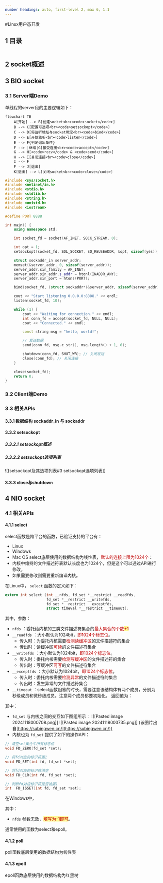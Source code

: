 ```yaml
---
number headings: auto, first-level 2, max 6, 1.1
---
```

#Linux用户态开发 

## 1 目录

```toc
```

## 2 socket概述


## 3 BIO socket

### 3.1 Server端Demo

单线程的server段的主要逻辑如下：

```mermaid
flowchart TB
	A[开始] --> B[创建socket<br><code>socket</code>]
	B --> C[配置可选项<br><code>setsockopt</code>]
	C --> D[将监听地址与socket绑定<br><code>bind</code>]
	D --> E[开始监听<br><code>listen</code>]
	E --> F{判定退出条件}
	F --> |继续|G[接受连接<br><code>accept</code>]
	G --> H[<code>recv</code> & <code>send</code>]
	H --> I[关闭连接<br><code>close</code>]
	I --> F
	F --> J[退出]
	K[退出] --> L[关闭socket<br><code>close</code>]
```


```CPP
#include <sys/socket.h>
#include <netinet/in.h>
#include <stdio.h>
#include <stdlib.h>
#include <string.h>
#include <unistd.h>
#include <iostream>

#define PORT 8888

int main() {
    using namespace std;

    int socket_fd = socket(AF_INET, SOCK_STREAM, 0);

    int opt = 1;
    setsockopt(socket_fd, SOL_SOCKET, SO_REUSEADDR, &opt, sizeof(yes));

    struct sockaddr_in server_addr;
    memset(&server_addr, 0, sizeof(server_addr));
    server_addr.sin_family = AF_INET;
    server_addr.sin_addr.s_addr = htonl(INADDR_ANY);
    server_addr.sin_port = htons(PORT);

    bind(socket_fd, (struct sockaddr*)&server_addr, sizeof(server_addr));

    cout << "Start listening 0.0.0.0:8888." << endl;
    listen(socket_fd, 10);

    while (1) {
        cout << "Waiting for connection." << endl;
        int conn_fd = accept(socket_fd, NULL, NULL);
        cout << "Connected." << endl;

        const string msg = "hello, world!";

        // 发送数据
        send(conn_fd, msg.c_str(), msg.length() + 1, 0);

        shutdown(conn_fd, SHUT_WR); // 关闭发送
        close(conn_fd); // 关闭连接
    }

	close(socket_fd);
	return 0;
}
```

### 3.2 Client端Demo

### 3.3 相关APIs

#### 3.3.1 数据结构 sockaddr_in 与 sockaddr



#### 3.3.2 setsockopt

##### 3.3.2.1 setsockopt概述

##### 3.3.2.2 setsockopt选项列表

![[setsockopt及其选项列表#3 setsockopt选项列表]]

#### 3.3.3 close与shutdown


## 4 NIO socket

### 4.1 相关APIs

#### 4.1.1 select

select函数是跨平台的函数，已验证支持的平台有：
- Linux
- Windows
- Mac OS
select底层使用的数据结构为线性表，<font color="#c00000">默认的连接上限为1024个</font>：
- 内核中维持的文件描述符表默认长度也为1024个，但是这个可以通过API进行修改。
- 如果需要修改则需要重新编译内核。

在Linux中， `select` 函数的定义如下：

```C
extern int select (int __nfds, fd_set *__restrict __readfds,
                   fd_set *__restrict __writefds,
                   fd_set *__restrict __exceptfds,
                   struct timeval *__restrict __timeout);
```

其中，参数：
- `nfds` ：委托给内核的三类文件描述符集合的<font color="#c00000">最大集合的个数</font><span style="background:#fff88f"><font color="#c00000">+1</font></span>
- `__readfds` ：大小默认为1024bit，<font color="#c00000">即1024个标志位</font>。
	- 传入时：为委托内核需要<font color="#c00000">检测读缓冲区</font>的文件描述符的集合
	- 传出时：读缓冲区<font color="#c00000">可读</font>的文件描述符集合
- `__writefds` ：大小默认为1024bit，<font color="#c00000">即1024个标志位</font>。
	- 传入时：委托内核需要<font color="#c00000">检测写缓冲区</font>的文件描述符的集合
	- 传出时：写缓冲区<font color="#c00000">可写</font>的文件描述符集合
- `__exceptfds` ：大小默认为1024bit，<font color="#c00000">即1024个标志位</font>。
	- 传入时：委托内核需要<font color="#c00000">检测异常</font>的文件描述符的集合
	- 传出时：发生异常的文件描述符集合
- `__timeout` ：select函数阻塞的时长，需要注意该结构体有两个成员，分别为秒级成员和微秒级成员。注意两个成员都要初始化。
返回值为：

其中：
- `fd_set` 与内核之间的交互如下图组所示：
	![[Pasted image 20241118000708.png]]
	![[Pasted image 20241118000735.png]]
	(该图片出自[https://subingwen.cn/](https://subingwen.cn/))
- 内核也为 `fd_set` 提供了如下的操作API：
```C
// 清空set集合中所有标志位
void FD_ZERO(fd_set *set);

// 将fd对应的标识符置1
void FD_SET(int fd, fd_set *set);

// 将fd对应的标识符清空
void FD_CLR(int fd, fd_set *set);

// 判断fd对应标识符是否被置1
int  FD_ISSET(int fd, fd_set *set);
```

在Windows中，


其中：
- `nfds` 参数无效，<span style="background:#fff88f"><font color="#c00000">填写为-1即可</font></span>。


通常使用的函数为select和epoll。




#### 4.1.2 poll

poll函数底层使用的数据结构为线性表

#### 4.1.3 epoll

epoll函数底层使用的数据结构为红黑树

